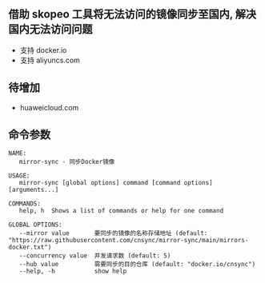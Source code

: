 ## 借助 skopeo 工具将无法访问的镜像同步至国内, 解决国内无法访问问题

- 支持 docker.io
- 支持 aliyuncs.com

## 待增加

- huaweicloud.com


## 命令参数
```
NAME:
   mirror-sync - 同步Docker镜像

USAGE:
   mirror-sync [global options] command [command options] [arguments...]

COMMANDS:
   help, h  Shows a list of commands or help for one command

GLOBAL OPTIONS:
   --mirror value       要同步的镜像的名称存储地址 (default: "https://raw.githubusercontent.com/cnsync/mirror-sync/main/mirrors-docker.txt")
   --concurrency value  并发请求数 (default: 5)
   --hub value          需要同步的目的仓库 (default: "docker.io/cnsync")
   --help, -h           show help
```